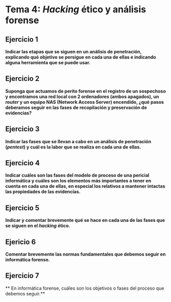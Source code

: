# Tema 4: _Hacking_ ético y análisis forense

## Ejercicio 1
**Indicar las etapas que se siguen en un análisis de penetración, explicando qué objetivo se persigue en cada una de
ellas e indicando alguna herramienta que se puede usar.**

## Ejercicio 2
**Suponga que actuamos de perito forense en el registro de un sospechoso y encontramos una red local con 2 ordenadores
(ambos apagados), un _router_ y un equipo NAS (Network Access Server) encendido, ¿qué pasos deberamos seguir en las fases
de recopilación y preservación de evidencias?**

## Ejercicio 3
**Indicar las fases que se llevan a cabo en un análisis de penetración (_pentest_) y cuál es la labor que se realiza
en cada una de ellas.**

## Ejercicio 4
**Indicar cuáles son las fases del modelo de proceso de una pericial informática y cuáles son los elementos más 
importantes a tener en cuenta en cada una de ellas, en especial los relativos a mantener intactas las propiedades de
las evidencias.**

## Ejercicio 5
**Indicar y comentar brevemente qué se hace en cada una de las fases que se siguen en el _hacking_ ético.**

## Ejericio 6
**Comentar brevemente las normas fundamentales que debemos seguir en informática forense.**

## Ejercicio 7
** En informática forense, cuáles son los objetivos o fases del proceso que debemos seguir.**
